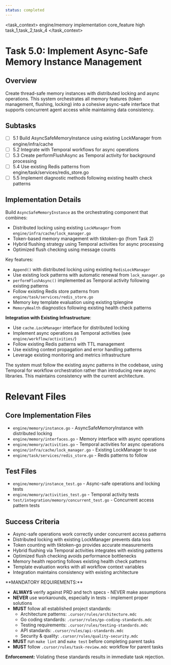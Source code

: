 ```yaml
---
status: completed
---
```


<task_context>
<domain>engine/memory</domain>
<type>implementation</type>
<scope>core_feature</scope>
<complexity>high</complexity>
<dependencies>task_1,task_2,task_4</dependencies>
</task_context>

# Task 5.0: Implement Async-Safe Memory Instance Management

## Overview

Create thread-safe memory instances with distributed locking and async operations. This system orchestrates all memory features (token management, flushing, locking) into a cohesive async-safe interface that supports concurrent agent access while maintaining data consistency.

## Subtasks

- [ ] 5.1 Build AsyncSafeMemoryInstance using existing LockManager from engine/infra/cache
- [ ] 5.2 Integrate with Temporal workflows for async operations
- [ ] 5.3 Create performFlushAsync as Temporal activity for background processing
- [ ] 5.4 Use existing Redis patterns from engine/task/services/redis_store.go
- [ ] 5.5 Implement diagnostic methods following existing health check patterns

## Implementation Details

Build `AsyncSafeMemoryInstance` as the orchestrating component that combines:

- Distributed locking using existing `LockManager` from `engine/infra/cache/lock_manager.go`
- Token-based memory management with tiktoken-go (from Task 2)
- Hybrid flushing strategy using Temporal activities for async processing
- Optimized flush checking using message counts

Key features:

- `Append()` with distributed locking using existing `RedisLockManager`
- Use existing lock patterns with automatic renewal from `lock_manager.go`
- `performFlushAsync()` implemented as Temporal activity following existing patterns
- Follow existing Redis store patterns from `engine/task/services/redis_store.go`
- Memory key template evaluation using existing tplengine
- `MemoryHealth` diagnostics following existing health check patterns

**Integration with Existing Infrastructure**:

- Use `cache.LockManager` interface for distributed locking
- Implement async operations as Temporal activities (see `engine/workflow/activities/`)
- Follow existing Redis patterns with TTL management
- Use existing context propagation and error handling patterns
- Leverage existing monitoring and metrics infrastructure

The system must follow the existing async patterns in the codebase, using Temporal for workflow orchestration rather than introducing new async libraries. This maintains consistency with the current architecture.

# Relevant Files

## Core Implementation Files

- `engine/memory/instance.go` - AsyncSafeMemoryInstance with distributed locking
- `engine/memory/interfaces.go` - Memory interface with async operations
- `engine/memory/activities.go` - Temporal activities for async operations
- `engine/infra/cache/lock_manager.go` - Existing LockManager to use
- `engine/task/services/redis_store.go` - Redis patterns to follow

## Test Files

- `engine/memory/instance_test.go` - Async-safe operations and locking tests
- `engine/memory/activities_test.go` - Temporal activity tests
- `test/integration/memory/concurrent_test.go` - Concurrent access pattern tests

## Success Criteria

- Async-safe operations work correctly under concurrent access patterns
- Distributed locking with existing LockManager prevents data loss
- Token counting with tiktoken-go provides accurate measurements
- Hybrid flushing via Temporal activities integrates with existing patterns
- Optimized flush checking avoids performance bottlenecks
- Memory health reporting follows existing health check patterns
- Template evaluation works with all workflow context variables
- Integration maintains consistency with existing architecture

<critical>
**MANDATORY REQUIREMENTS:**

- **ALWAYS** verify against PRD and tech specs - NEVER make assumptions
- **NEVER** use workarounds, especially in tests - implement proper solutions
- **MUST** follow all established project standards:
    - Architecture patterns: `.cursor/rules/architecture.mdc`
    - Go coding standards: `.cursor/rules/go-coding-standards.mdc`
    - Testing requirements: `.cursor/rules/testing-standards.mdc`
    - API standards: `.cursor/rules/api-standards.mdc`
    - Security & quality: `.cursor/rules/quality-security.mdc`
- **MUST** run `make lint` and `make test` before completing parent tasks
- **MUST** follow `.cursor/rules/task-review.mdc` workflow for parent tasks

**Enforcement:** Violating these standards results in immediate task rejection.
</critical>
